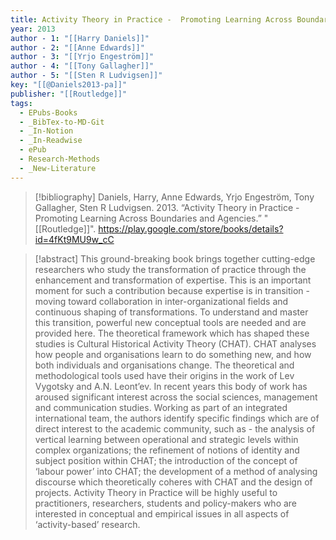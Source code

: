 ```yaml
---
title: Activity Theory in Practice -  Promoting Learning Across Boundaries and Agencies
year: 2013
author - 1: "[[Harry Daniels]]"
author - 2: "[[Anne Edwards]]"
author - 3: "[[Yrjo Engeström]]"
author - 4: "[[Tony Gallagher]]"
author - 5: "[[Sten R Ludvigsen]]"
key: "[[@Daniels2013-pa]]"
publisher: "[[Routledge]]"
tags:
  - EPubs-Books
  - _BibTex-to-MD-Git
  - _In-Notion
  - _In-Readwise
  - ePub
  - Research-Methods
  - _New-Literature
---
```


> [!bibliography]
> Daniels, Harry, Anne Edwards, Yrjo Engeström, Tony Gallagher, Sten R Ludvigsen. 2013. “Activity Theory in Practice -  Promoting Learning Across Boundaries and Agencies.” "[[Routledge]]". https://play.google.com/store/books/details?id=4fKt9MU9w_cC

> [!abstract]
> This ground-breaking book brings together cutting-edge researchers who study the transformation of practice through the enhancement and transformation of expertise. This is an important moment for such a contribution because expertise is in transition - moving toward collaboration in inter-organizational fields and continuous shaping of transformations. To understand and master this transition, powerful new conceptual tools are needed and are provided here. The theoretical framework which has shaped these studies is Cultural Historical Activity Theory (CHAT). CHAT analyses how people and organisations learn to do something new, and how both individuals and organisations change. The theoretical and methodological tools used have their origins in the work of Lev Vygotsky and A.N. Leont’ev. In recent years this body of work has aroused significant interest across the social sciences, management and communication studies. Working as part of an integrated international team, the authors identify specific findings which are of direct interest to the academic community, such as -  the analysis of vertical learning between operational and strategic levels within complex organizations; the refinement of notions of identity and subject position within CHAT; the introduction of the concept of ‘labour power’ into CHAT; the development of a method of analysing discourse which theoretically coheres with CHAT and the design of projects. Activity Theory in Practice will be highly useful to practitioners, researchers, students and policy-makers who are interested in conceptual and empirical issues in all aspects of ‘activity-based’ research.